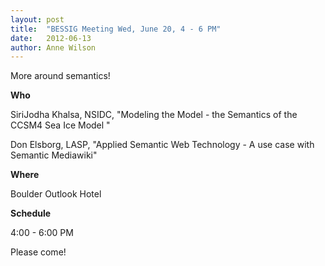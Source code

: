 ```yaml
---
layout: post
title:  "BESSIG Meeting Wed, June 20, 4 - 6 PM"
date:   2012-06-13
author: Anne Wilson
---
```

More around semantics!

**Who**

SiriJodha Khalsa, NSIDC, "Modeling the Model - the Semantics of the CCSM4 Sea Ice Model "

Don Elsborg, LASP, "Applied Semantic Web Technology - A use case with Semantic Mediawiki"

**Where**

Boulder Outlook Hotel

**Schedule**

4:00 - 6:00  PM

Please come!